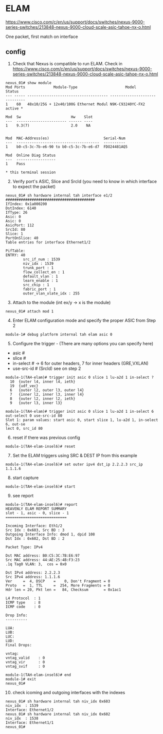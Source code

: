 # ELAM
https://www.cisco.com/c/en/us/support/docs/switches/nexus-9000-series-switches/213848-nexus-9000-cloud-scale-asic-tahoe-nx-o.html

One packet, first match on interface

## config
1. Check that Nexus is compatible to run ELAM. Check in https://www.cisco.com/c/en/us/support/docs/switches/nexus-9000-series-switches/213848-nexus-9000-cloud-scale-asic-tahoe-nx-o.html

```
nexus_01# show module
Mod Ports             Module-Type                      Model           Status
--- ----- ------------------------------------- --------------------- ---------
1    60   48x10/25G + 12x40/100G Ethernet Modul N9K-C93240YC-FX2      active *  

Mod  Sw                       Hw    Slot
---  ----------------------- ------ ----
1    9.3(7)                   2.0    NA  


Mod  MAC-Address(es)                         Serial-Num
---  --------------------------------------  ----------
1    b0-c5-3c-7b-e6-90 to b0-c5-3c-7b-e6-d7  FDO24481AQ5

Mod  Online Diag Status
---  ------------------
1    Pass

* this terminal session 
```
2. Verify port's ASIC, Slice and SrcId (you need to know in which interface to expect the packet)
```
nexus_01# sh hardware internal tah interface e1/2
#########################################
IfIndex: 0x1a000200
DstIndex: 6140
IfType: 26
Asic: 0
Asic: 0
AsicPort: 112
SrcId: 80
Slice: 1
PortOnSlice: 40
Table entries for interface Ethernet1/2

PifTable:
ENTRY: 40
        src_if_num : 1539
        niv_idx : 1539
        trunk_port : 1
        flow_collect_en : 1
        default_vlan : 1
        learn_enable : 1
        src_chip : 1
        fabric_port : 1
        outer_vlan_xlate_idx : 255
```
3. Attach to the module (int ex/y -> x is the module)
```
nexus_01# attach mod 1
```
4. Enter ELAM configuration mode and specify the proper ASIC from Step 2
```
module-1# debug platform internal tah elam asic 0
```
5. Configure the trigger - (There are many options you can specify here)
- asic #
- slice #
- in-select # -> 6 for outer headers, 7 for inner headers (GRE,VXLAN)
- use-src-id # (SrcId) see on step 2
```
module-1(TAH-elam)# trigger init asic 0 slice 1 lu-a2d 1 in-select ?
  10  {outer l4, inner l4, ieth}
  19  {udf_vec}
  6   {outer l2, outer l3, outer l4}
  7   {inner l2, inner l3, inner l4}
  8   {outer l2, inner l2, ieth}
  9   {outer l3, inner l3}

module-1(TAH-elam)# trigger init asic 0 slice 1 lu-a2d 1 in-select 6 out-select 0 use-src-id 80
Slot 1: param values: start asic 0, start slice 1, lu-a2d 1, in-select 6, out-se
lect 0, src_id 80
```
6. reset if there was previous config
```
module-1(TAH-elam-insel6)# reset
```
7. Set the ELAM triggers using SRC & DEST IP from this example
```
module-1(TAH-elam-insel6)# set outer ipv4 dst_ip 2.2.2.3 src_ip 1.1.1.6
```
8. start capture
```
module-1(TAH-elam-insel6)# start
```
9. see report
```
module-1(TAH-elam-insel6)# report
HEAVENLY ELAM REPORT SUMMARY
slot - 1, asic - 0, slice - 1
============================

Incoming Interface: Eth1/2
Src Idx : 0x603, Src BD : 3
Outgoing Interface Info: dmod 1, dpid 108
Dst Idx : 0x602, Dst BD : 2

Packet Type: IPv4

Dst MAC address: B0:C5:3C:7B:E6:97
Src MAC address: 44:AE:25:4B:F3:23
.1q Tag0 VLAN: 3,  cos = 0x0

Dst IPv4 address: 2.2.2.3
Src IPv4 address: 1.1.1.6
Ver     =  4, DSCP    =    0, Don't Fragment = 0
Proto   =  1, TTL     =  254, More Fragments = 0
Hdr len = 20, Pkt len =   84, Checksum       = 0x1ac1

L4 Protocol  : 1
ICMP type    : 8
ICMP code    : 0

Drop Info:
----------

LUA:
LUB:
LUC:
LUD:
Final Drops:

vntag:
vntag_valid    : 0
vntag_vir      : 0
vntag_svif     : 0

module-1(TAH-elam-insel6)# end
module-1# exit
nexus_01# 
```
10. check icoming and outgoing interfaces with the indexes
```
nexus_01# sh hardware internal tah niv_idx 0x603
niv_idx  : 1539
Interface: Ethernet1/2
nexus_01# sh hardware internal tah niv_idx 0x602
niv_idx  : 1538
Interface: Ethernet1/1
nexus_01# 
```

